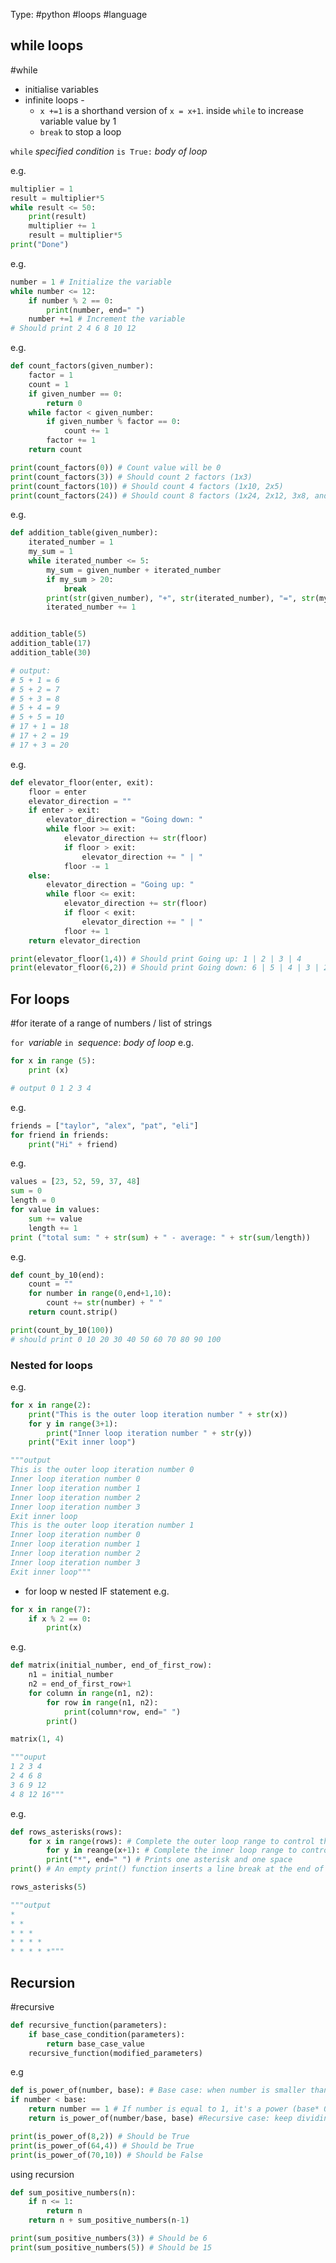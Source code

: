 Type: #python #loops #language 
## while loops
#while
- initialise variables
- infinite loops - 
	- `x +=1` is a shorthand version of `x = x+1`. inside `while` to increase variable value by 1
	- `break` to stop a loop

`while` *specified condition* `is True:`
*body of loop*

e.g.
```python
multiplier = 1
result = multiplier*5
while result <= 50:
	print(result)
	multiplier += 1
	result = multiplier*5
print("Done") 
```

e.g.
```python
number = 1 # Initialize the variable
while number <= 12:
	if number % 2 == 0:
		print(number, end=" ")
	number +=1 # Increment the variable
# Should print 2 4 6 8 10 12
```

e.g.
```python
def count_factors(given_number):
	factor = 1
	count = 1
	if given_number == 0:
		return 0
	while factor < given_number:
		if given_number % factor == 0:
			count += 1
		factor += 1
	return count

print(count_factors(0)) # Count value will be 0
print(count_factors(3)) # Should count 2 factors (1x3)
print(count_factors(10)) # Should count 4 factors (1x10, 2x5)
print(count_factors(24)) # Should count 8 factors (1x24, 2x12, 3x8, and 4x6).

```

e.g.
```python
def addition_table(given_number):
	iterated_number = 1
	my_sum = 1
	while iterated_number <= 5:
		my_sum = given_number + iterated_number
		if my_sum > 20:
			break
		print(str(given_number), "+", str(iterated_number), "=", str(my_sum))
		iterated_number += 1


addition_table(5)
addition_table(17)
addition_table(30)

# output:
# 5 + 1 = 6 
# 5 + 2 = 7 
# 5 + 3 = 8 
# 5 + 4 = 9 
# 5 + 5 = 10 
# 17 + 1 = 18 
# 17 + 2 = 19 
# 17 + 3 = 20
```

e.g.
```python
def elevator_floor(enter, exit):
	floor = enter
	elevator_direction = ""
	if enter > exit:
		elevator_direction = "Going down: "
		while floor >= exit:
			elevator_direction += str(floor)
			if floor > exit:
				elevator_direction += " | "
			floor -= 1
	else:
		elevator_direction = "Going up: "
		while floor <= exit:
			elevator_direction += str(floor)
			if floor < exit:
				elevator_direction += " | "
			floor += 1
	return elevator_direction

print(elevator_floor(1,4)) # Should print Going up: 1 | 2 | 3 | 4
print(elevator_floor(6,2)) # Should print Going down: 6 | 5 | 4 | 3 | 2

```

## For loops
#for
iterate of a range of numbers / list of strings

`for `*variable* `in `*sequence*:
*body of loop*
e.g. 
```python
for x in range (5):
	print (x)

# output 0 1 2 3 4 
```

e.g.
```python
friends = ["taylor", "alex", "pat", "eli"]
for friend in friends:
	print("Hi" + friend)
```

e.g.
```python
values = [23, 52, 59, 37, 48]
sum = 0
length = 0
for value in values:
	sum += value
	length += 1
print ("total sum: " + str(sum) + " - average: " + str(sum/length))
```

e.g.
```python
def count_by_10(end):
	count = ""
	for number in range(0,end+1,10):
		count += str(number) + " "
	return count.strip()

print(count_by_10(100))
# should print 0 10 20 30 40 50 60 70 80 90 100
```

### Nested for loops

e.g.
```python
for x in range(2):
	print("This is the outer loop iteration number " + str(x))
	for y in range(3+1):
		print("Inner loop iteration number " + str(y))
	print("Exit inner loop")

"""output
This is the outer loop iteration number 0 
Inner loop iteration number 0
Inner loop iteration number 1 
Inner loop iteration number 2 
Inner loop iteration number 3 
Exit inner loop 
This is the outer loop iteration number 1 
Inner loop iteration number 0 
Inner loop iteration number 1 
Inner loop iteration number 2 
Inner loop iteration number 3 
Exit inner loop"""
```


- for loop w nested IF statement
e.g.
```python
for x in range(7):
	if x % 2 == 0:
		print(x)
```

e.g.
```python
def matrix(initial_number, end_of_first_row):
	n1 = initial_number
	n2 = end_of_first_row+1
	for column in range(n1, n2):
		for row in range(n1, n2):
			print(column*row, end=" ")
		print()

matrix(1, 4)

"""ouput
1 2 3 4
2 4 6 8
3 6 9 12
4 8 12 16"""

```

e.g.
```python
def rows_asterisks(rows): 
	for x in range(rows): # Complete the outer loop range to control the number of rows
		for y in reange(x+1): # Complete the inner loop range to control the number of asterisks per row
		print("*", end=" ") # Prints one asterisk and one space
print() # An empty print() function inserts a line break at the end of the row

rows_asterisks(5)

"""output
*
* *
* * *
* * * *
* * * * *"""

```

## Recursion
#recursive
```python
def recursive_function(parameters):
	if base_case_condition(parameters):
		return base_case_value
	recursive_function(modified_parameters)
```

e.g
```python
def is_power_of(number, base): # Base case: when number is smaller than base
if number < base: 
	return number == 1 # If number is equal to 1, it's a power (base* 0)
	return is_power_of(number/base, base) #Recursive case: keep dividing number by base

print(is_power_of(8,2)) # Should be True
print(is_power_of(64,4)) # Should be True
print(is_power_of(70,10)) # Should be False
```

using recursion
```python
def sum_positive_numbers(n):
	if n <= 1:
		return n
	return n + sum_positive_numbers(n-1)

print(sum_positive_numbers(3)) # Should be 6
print(sum_positive_numbers(5)) # Should be 15
```

